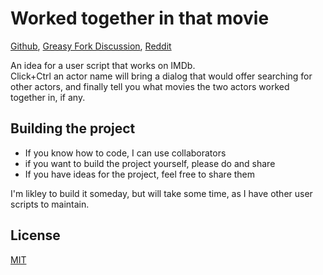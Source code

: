 # Worked together in that movie
[Github](https://github.com/FlowerForWar/worked-together-in-that-movie), [Greasy Fork Discussion](https://greasyfork.org), [Reddit](https://www.reddit.com/r/userscripts/)

An idea for a user script that works on IMDb.   
Click+Ctrl an actor name will bring a dialog that would offer searching for other actors, and finally tell you what movies the two actors worked together in, if any.

## Building the project
* If you know how to code, I can use collaborators
* if you want to build the project yourself, please do and share
* If you have ideas for the project, feel free to share them

I'm likley to build it someday, but will take some time, as I have other user scripts to maintain.

## License
[MIT](https://github.com/FlowerForWar/was-about-that-old-in-that-movie/blob/main/LICENSE)
